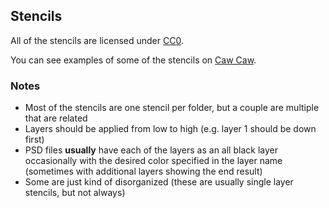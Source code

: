 Stencils
--------

All of the stencils are licensed under [CC0](http://creativecommons.org/publicdomain/zero/1.0/).

You can see examples of some of the stencils on [Caw Caw](http://cawcaw.herokuapp.com/). 


### Notes
- Most of the stencils are one stencil per folder, but a couple are multiple that are related
- Layers should be applied from low to high (e.g. layer 1 should be down first)
- PSD files **usually** have each of the layers as an all black layer occasionally with the desired color specified in the layer name (sometimes with additional layers showing the end result)
- Some are just kind of disorganized (these are usually single layer stencils, but not always)
